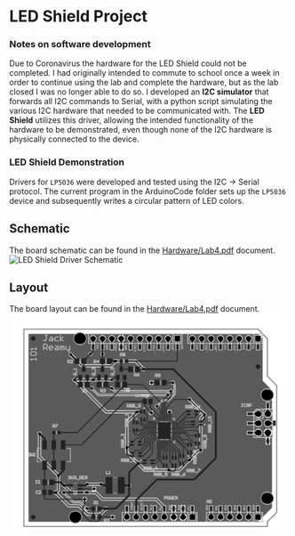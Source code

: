 
# LED Shield Project

### Notes on software development

Due to Coronavirus the hardware for the LED Shield could not be completed.  I had originally intended to commute to school once a week in order to continue using the lab and complete the hardware, but as the lab closed I was no longer able to do so.  I developed an **I2C simulator** that forwards all I2C commands to Serial, with a python script simulating the various I2C hardware that needed to be communicated with.  The **LED Shield** utilizes this driver, allowing the intended functionality of the hardware to be demonstrated, even though none of the I2C hardware is physically connected to the device.

### LED Shield Demonstration

Drivers for `LP5036` were developed and tested using the I2C -> Serial protocol.  The current program in the ArduinoCode folder sets up the `LP5036` device and subsequently writes a circular pattern of LED colors.

## Schematic

The board schematic can be found in the [Hardware/Lab4.pdf](Hardware/Lab4.pdf) document.
<img src="Hardware/Schematic.png" alt="LED Shield Driver Schematic" width="800"/>

## Layout

The board layout can be found in the [Hardware/Lab4.pdf](Hardware/Lab4.pdf) document.
<img src="Hardware/Layout.png" alt="LED Shield Driver Layout" width="500"/>
